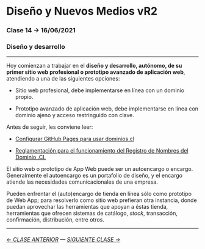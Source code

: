 # Diseño y Nuevos Medios vR2 

### Clase 14 → 16/06/2021

### Diseño y desarrollo

- - - -  - - 

Hoy comienzan a trabajar en el **diseño y desarrollo, autónomo, de su primer sitio web profesional o prototipo avanzado de aplicación web**, atendiendo a una de las siguientes opciones: 

- Sitio web profesional, debe implementarse en línea con un dominio propio. 

- Prototipo avanzado de aplicación web, debe implementarse en línea con dominio ajeno y acceso restringuido con clave.

Antes de seguir, les conviene leer: 

- [Configurar GitHub Pages para usar dominios.cl](https://ggerena.medium.com/configurar-github-pages-para-usar-dominios-cl-13c1a644699f)

- [Reglamentación para el funcionamiento del Registro de Nombres del Dominio .CL](https://www.nic.cl/normativa/reglamentacion.html)

El sitio web o prototipo de App Web puede ser un autoencargo o encargo. Generalmente el autoencargo es un portafolio de diseño, y el encargo atiende las necesidades comunicacionales de una empresa.

Pueden enfrentar el (auto)encargo de tienda en línea sólo como prototipo de Web App; para resolverlo como sitio web prefieran otra instancia, donde puedan aprovechar las herramientas que apoyan a éstas tienda, herramientas que ofrecen sistemas de catálogo, *stock*, transacción, confirmación, distribución, entre otros.

- - - - - - - 

###### [← CLASE ANTERIOR](https://github.com/profesorfaco/dno037-2021/tree/main/clase-13) — [SIGUIENTE CLASE →](https://github.com/profesorfaco/dno037-2021/tree/main/clase-15)
